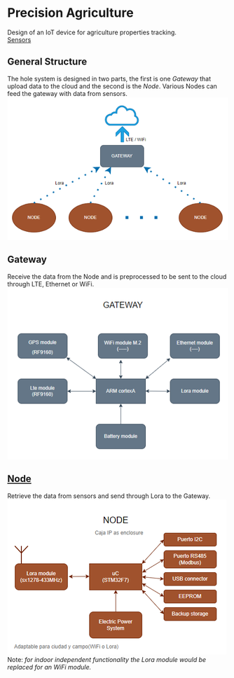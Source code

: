 # Precision Agriculture
Design of an IoT device for agriculture properties tracking.  
[Sensors](./docs/sensors.md)
## General Structure
The hole system is designed in two parts, the first is one *Gateway* that upload data to the cloud and the second is the *Node*. Various Nodes can feed the gateway with data from sensors.  
![overview](./diagrams/overview.png)
## Gateway
Receive the data from the Node and is preprocessed to be sent to the cloud through LTE, Ethernet or WiFi.
![gateway](./diagrams/gateway.png)
## [Node](./docs/Node.md)
Retrieve the data from sensors and send through Lora to the Gateway.
![node](./diagrams/node.png)  
Note: *for indoor independent functionality the Lora module would be replaced for an WiFi module.*


